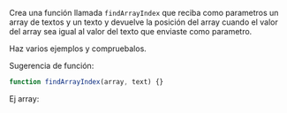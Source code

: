 Crea una función llamada `findArrayIndex` que reciba como parametros un array de textos y un texto y devuelve la posición del array cuando el valor del array sea igual al valor del texto que enviaste como parametro.

Haz varios ejemplos y compruebalos.

Sugerencia de función:

```js
function findArrayIndex(array, text) {}
```

Ej array:

```js

```
